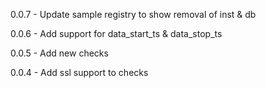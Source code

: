 0.0.7 - Update sample registry to show removal of inst & db

0.0.6 - Add support for data_start_ts & data_stop_ts

0.0.5 - Add new checks

0.0.4 - Add ssl support to checks
